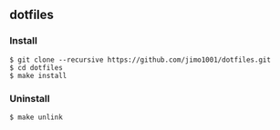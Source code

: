 ## dotfiles

### Install
```
$ git clone --recursive https://github.com/jimo1001/dotfiles.git
$ cd dotfiles
$ make install
```

### Uninstall
```
$ make unlink
```
